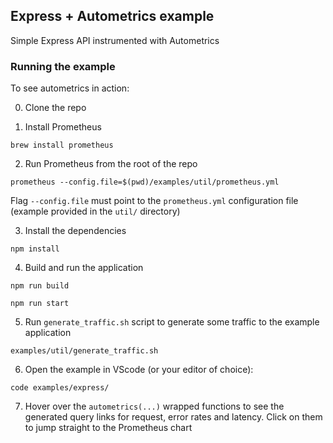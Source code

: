 ## Express + Autometrics example

Simple Express API instrumented with Autometrics

### Running the example

To see autometrics in action:

0. Clone the repo

1. Install Prometheus

```shell
brew install prometheus
```

2. Run Prometheus from the root of the repo

```shell
prometheus --config.file=$(pwd)/examples/util/prometheus.yml
```

Flag `--config.file` must point to the `prometheus.yml` configuration file
(example provided in the `util/` directory)

3. Install the dependencies

```shell
npm install
```

4. Build and run the application

```shell
npm run build
```

```shell
npm run start
```

5. Run `generate_traffic.sh` script to generate some traffic to the example
	 application

```shell
examples/util/generate_traffic.sh
```

6. Open the example in VScode (or your editor of choice):

```shell
code examples/express/
```

7. Hover over the `autometrics(...)` wrapped functions to see the generated
	 query links for request, error rates and latency. Click on them to jump
	 straight to the Prometheus chart
